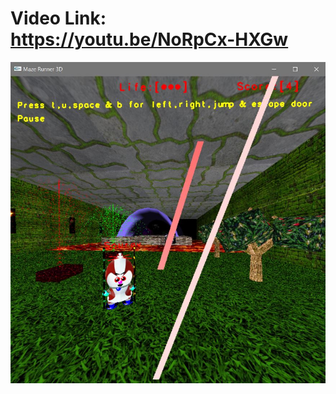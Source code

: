 # Video Link: https://youtu.be/NoRpCx-HXGw
![alt text](https://github.com/Dream-kid/Maze-Runner-3D-Using-Opengl-and-CPP/blob/main/figures/maze.JPG)
